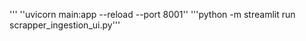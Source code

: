 ''' ''uvicorn main:app --reload --port 8001''
'''python -m streamlit run scrapper_ingestion_ui.py'''
